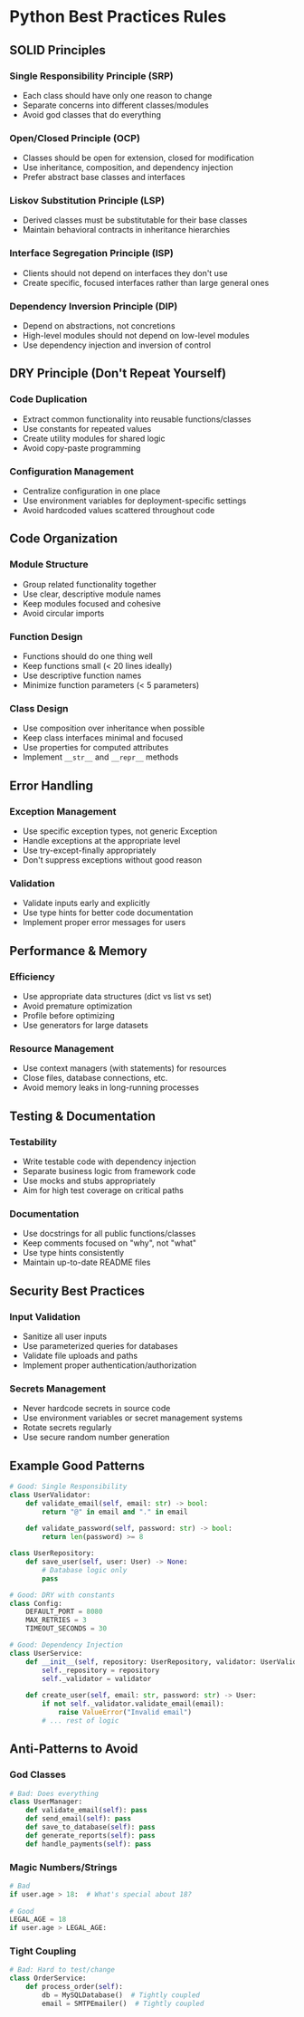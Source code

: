 # Python Best Practices Rules

## SOLID Principles

### Single Responsibility Principle (SRP)
- Each class should have only one reason to change
- Separate concerns into different classes/modules
- Avoid god classes that do everything

### Open/Closed Principle (OCP)
- Classes should be open for extension, closed for modification
- Use inheritance, composition, and dependency injection
- Prefer abstract base classes and interfaces

### Liskov Substitution Principle (LSP)
- Derived classes must be substitutable for their base classes
- Maintain behavioral contracts in inheritance hierarchies

### Interface Segregation Principle (ISP)
- Clients should not depend on interfaces they don't use
- Create specific, focused interfaces rather than large general ones

### Dependency Inversion Principle (DIP)
- Depend on abstractions, not concretions
- High-level modules should not depend on low-level modules
- Use dependency injection and inversion of control

## DRY Principle (Don't Repeat Yourself)

### Code Duplication
- Extract common functionality into reusable functions/classes
- Use constants for repeated values
- Create utility modules for shared logic
- Avoid copy-paste programming

### Configuration Management
- Centralize configuration in one place
- Use environment variables for deployment-specific settings
- Avoid hardcoded values scattered throughout code

## Code Organization

### Module Structure
- Group related functionality together
- Use clear, descriptive module names
- Keep modules focused and cohesive
- Avoid circular imports

### Function Design
- Functions should do one thing well
- Keep functions small (< 20 lines ideally)
- Use descriptive function names
- Minimize function parameters (< 5 parameters)

### Class Design
- Use composition over inheritance when possible
- Keep class interfaces minimal and focused
- Use properties for computed attributes
- Implement `__str__` and `__repr__` methods

## Error Handling

### Exception Management
- Use specific exception types, not generic Exception
- Handle exceptions at the appropriate level
- Use try-except-finally appropriately
- Don't suppress exceptions without good reason

### Validation
- Validate inputs early and explicitly
- Use type hints for better code documentation
- Implement proper error messages for users

## Performance & Memory

### Efficiency
- Use appropriate data structures (dict vs list vs set)
- Avoid premature optimization
- Profile before optimizing
- Use generators for large datasets

### Resource Management
- Use context managers (with statements) for resources
- Close files, database connections, etc.
- Avoid memory leaks in long-running processes

## Testing & Documentation

### Testability
- Write testable code with dependency injection
- Separate business logic from framework code
- Use mocks and stubs appropriately
- Aim for high test coverage on critical paths

### Documentation
- Use docstrings for all public functions/classes
- Keep comments focused on "why", not "what"
- Use type hints consistently
- Maintain up-to-date README files

## Security Best Practices

### Input Validation
- Sanitize all user inputs
- Use parameterized queries for databases
- Validate file uploads and paths
- Implement proper authentication/authorization

### Secrets Management
- Never hardcode secrets in source code
- Use environment variables or secret management systems
- Rotate secrets regularly
- Use secure random number generation

## Example Good Patterns

```python
# Good: Single Responsibility
class UserValidator:
    def validate_email(self, email: str) -> bool:
        return "@" in email and "." in email
    
    def validate_password(self, password: str) -> bool:
        return len(password) >= 8

class UserRepository:
    def save_user(self, user: User) -> None:
        # Database logic only
        pass

# Good: DRY with constants
class Config:
    DEFAULT_PORT = 8080
    MAX_RETRIES = 3
    TIMEOUT_SECONDS = 30

# Good: Dependency Injection
class UserService:
    def __init__(self, repository: UserRepository, validator: UserValidator):
        self._repository = repository
        self._validator = validator
    
    def create_user(self, email: str, password: str) -> User:
        if not self._validator.validate_email(email):
            raise ValueError("Invalid email")
        # ... rest of logic
```

## Anti-Patterns to Avoid

### God Classes
```python
# Bad: Does everything
class UserManager:
    def validate_email(self): pass
    def send_email(self): pass
    def save_to_database(self): pass
    def generate_reports(self): pass
    def handle_payments(self): pass
```

### Magic Numbers/Strings
```python
# Bad
if user.age > 18:  # What's special about 18?
    
# Good
LEGAL_AGE = 18
if user.age > LEGAL_AGE:
```

### Tight Coupling
```python
# Bad: Hard to test/change
class OrderService:
    def process_order(self):
        db = MySQLDatabase()  # Tightly coupled
        email = SMTPEmailer()  # Tightly coupled
```